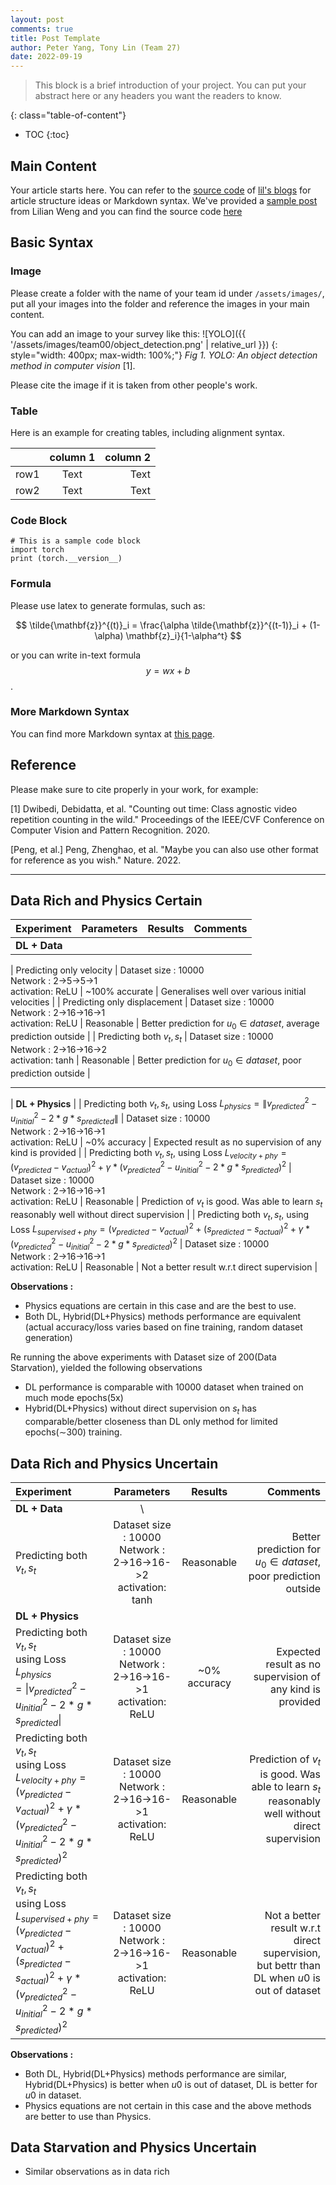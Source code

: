 ```yaml
---
layout: post
comments: true
title: Post Template
author: Peter Yang, Tony Lin (Team 27)
date: 2022-09-19
---
```


> This block is a brief introduction of your project. You can put your abstract here or any headers you want the readers to know.

<!--more-->

{: class="table-of-content"}

- TOC
  {:toc}

## Main Content

Your article starts here. You can refer to the [source code](https://github.com/lilianweng/lil-log/tree/master/_posts) of [lil's blogs](https://lilianweng.github.io/lil-log/) for article structure ideas or Markdown syntax. We've provided a [sample post](https://ucla-rlcourse.github.io/CS269-projects-2022fall/2017/06/21/an-overview-of-deep-learning.html) from Lilian Weng and you can find the source code [here](https://github.com/ucla-rlcourse/CS269-projects-2022fall/blob/main/_posts/2017-06-21-an-overview-of-deep-learning.md)

## Basic Syntax

### Image

Please create a folder with the name of your team id under `/assets/images/`, put all your images into the folder and reference the images in your main content.

You can add an image to your survey like this:
![YOLO]({{ '/assets/images/team00/object_detection.png' | relative_url }})
{: style="width: 400px; max-width: 100%;"}
_Fig 1. YOLO: An object detection method in computer vision_ [1].

Please cite the image if it is taken from other people's work.

### Table

Here is an example for creating tables, including alignment syntax.

|      | column 1 | column 2 |
| :--- | :------: | -------: |
| row1 |   Text   |     Text |
| row2 |   Text   |     Text |

### Code Block

```
# This is a sample code block
import torch
print (torch.__version__)
```

### Formula

Please use latex to generate formulas, such as:

$$
\tilde{\mathbf{z}}^{(t)}_i = \frac{\alpha \tilde{\mathbf{z}}^{(t-1)}_i + (1-\alpha) \mathbf{z}_i}{1-\alpha^t}
$$

or you can write in-text formula $$y = wx + b$$.

### More Markdown Syntax

You can find more Markdown syntax at [this page](https://www.markdownguide.org/basic-syntax/).

## Reference

Please make sure to cite properly in your work, for example:

[1] Dwibedi, Debidatta, et al. "Counting out time: Class agnostic video repetition counting in the wild." Proceedings of the IEEE/CVF Conference on Computer Vision and Pattern Recognition. 2020.

[Peng, et al.] Peng, Zhenghao, et al. "Maybe you can also use other format for reference as you wish." Nature. 2022.

---

## Data Rich and Physics Certain

| Experiment    | Parameters | Results | Comments |
| :------------ | :--------: | :-----: | -------: |
| **DL + Data** |

| Predicting only velocity | Dataset size : 10000<br> Network : 2->5->5->1 <br> activation: ReLU | ~100% accurate | Generalises well over various initial velocities |
| Predicting only displacement | Dataset size : 10000<br> Network : 2->16->16->1 <br> activation: ReLU | Reasonable | Better prediction for $u_0 \in dataset$, average prediction outside |
| Predicting both $v_t, s_t$ | Dataset size : 10000<br> Network : 2->16->16->2 <br> activation: tanh | Reasonable | Better prediction for $u_0 \in dataset$, poor prediction outside |

---

| **DL + Physics** |
| Predicting both $v_t, s_t$, using Loss $L_{physics} = \|v_{predicted}^2-u_{initial}^2-2*g*s_{predicted}\|$ | Dataset size : 10000<br> Network : 2->16->16->1 <br> activation: ReLU | ~0% accuracy | Expected result as no supervision of any kind is provided |
| Predicting both $v_t, s_t$, using Loss $L_{velocity+phy} = (v_{predicted}-v_{actual})^2+\gamma*(v_{predicted}^2-u_{initial}^2-2*g*s_{predicted})^2$ | Dataset size : 10000<br> Network : 2->16->16->1 <br> activation: ReLU | Reasonable | Prediction of $v_t$ is good. Was able to learn $s_t$ reasonably well without direct supervision |
| Predicting both $v_t, s_t$, using Loss $L_{supervised+phy} = (v_{predicted}-v_{actual})^2+(s_{predicted}-s_{actual})^2+\gamma*(v_{predicted}^2-u_{initial}^2-2*g*s_{predicted})^2$ | Dataset size : 10000<br> Network : 2->16->16->1 <br> activation: ReLU | Reasonable | Not a better result w.r.t direct supervision |

**Observations :**

- Physics equations are certain in this case and are the best to use.
- Both DL, Hybrid(DL+Physics) methods performance are equivalent (actual accuracy/loss varies based on fine training, random dataset generation)

Re running the above experiments with Dataset size of 200(Data Starvation), yielded the following observations

- DL performance is comparable with 10000 dataset when trained on much mode epochs(5x)
- Hybrid(DL+Physics) without direct supervision on $s_t$ has comparable/better closeness than DL only method for limited epochs($\sim$300) training.

## Data Rich and Physics Uncertain

| Experiment                                                                                                                                                                            |                              Parameters                               |   Results    |                                                                                        Comments |
| :------------------------------------------------------------------------------------------------------------------------------------------------------------------------------------ | :-------------------------------------------------------------------: | :----------: | ----------------------------------------------------------------------------------------------: |
| **DL + Data**                                                                                                                                                                         |                                   \                                   |
| Predicting both $v_t, s_t$                                                                                                                                                            | Dataset size : 10000<br> Network : 2->16->16->2 <br> activation: tanh |  Reasonable  |                                Better prediction for $u_0 \in dataset$, poor prediction outside |
| **DL + Physics**                                                                                                                                                                      |
| Predicting both $v_t, s_t$<br> using Loss $L_{physics} = \|v_{predicted}^2-u_{initial}^2-2*g*s_{predicted}\|$                                                                         | Dataset size : 10000<br> Network : 2->16->16->1 <br> activation: ReLU | ~0% accuracy |                                       Expected result as no supervision of any kind is provided |
| Predicting both $v_t, s_t$<br> using Loss $L_{velocity+phy} = (v_{predicted}-v_{actual})^2+\gamma*(v_{predicted}^2-u_{initial}^2-2*g*s_{predicted})^2$                                | Dataset size : 10000<br> Network : 2->16->16->1 <br> activation: ReLU |  Reasonable  | Prediction of $v_t$ is good. Was able to learn $s_t$ reasonably well without direct supervision |
| Predicting both $v_t, s_t$<br> using Loss $L_{supervised+phy} = (v_{predicted}-v_{actual})^2+(s_{predicted}-s_{actual})^2+\gamma*(v_{predicted}^2-u_{initial}^2-2*g*s_{predicted})^2$ | Dataset size : 10000<br> Network : 2->16->16->1 <br> activation: ReLU |  Reasonable  |     Not a better result w.r.t direct supervision, but bettr than DL when $u0$ is out of dataset |

**Observations :**

- Both DL, Hybrid(DL+Physics) methods performance are similar, Hybrid(DL+Physics) is better when $u0$ is out of dataset, DL is better for $u0$ in dataset.
- Physics equations are not certain in this case and the above methods are better to use than Physics.

## Data Starvation and Physics Uncertain

- Similar observations as in data rich
